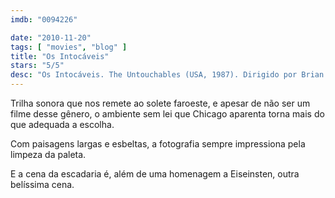 ```yaml
---
imdb: "0094226"

date: "2010-11-20"
tags: [ "movies", "blog" ]
title: "Os Intocáveis"
stars: "5/5"
desc: "Os Intocáveis. The Untouchables (USA, 1987). Dirigido por Brian De Palma. Escrito por Oscar Fraley, Eliot Ness, David Mamet. Com Kevin Costner, Sean Connery, Charles Martin Smith, Andy Garcia, Robert De Niro, Richard Bradford, Jack Kehoe, Brad Sullivan, Billy Drago."
---
```

Trilha sonora que nos remete ao solete faroeste, e apesar de não ser um filme desse gênero, o ambiente sem lei que Chicago aparenta torna mais do que adequada a escolha.

Com paisagens largas e esbeltas, a fotografia sempre impressiona pela limpeza da paleta.

E a cena da escadaria é, além de uma homenagem a Eiseinsten, outra belíssima cena.
